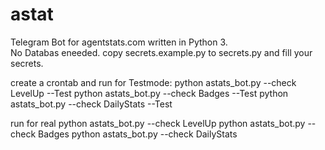 # astat
Telegram Bot for agentstats.com written in Python 3. </br>
No Databas eneeded.
copy secrets.example.py to secrets.py and fill your secrets.

create a crontab and run for Testmode:
python astats_bot.py --check LevelUp --Test
python astats_bot.py --check Badges --Test
python astats_bot.py --check DailyStats --Test

run for real
python astats_bot.py --check LevelUp
python astats_bot.py --check Badges
python astats_bot.py --check DailyStats

